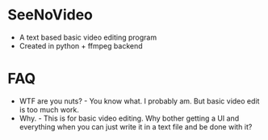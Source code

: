 # SeeNoVideo

- A text based basic video editing program
- Created in python + ffmpeg backend

# FAQ
- WTF are you nuts?
        - You know what. I probably am. But basic video edit is too much work.
- Why.
        - This is for basic video editing. Why bother getting a UI and everything when you can just write it in a text file and be done with it?
